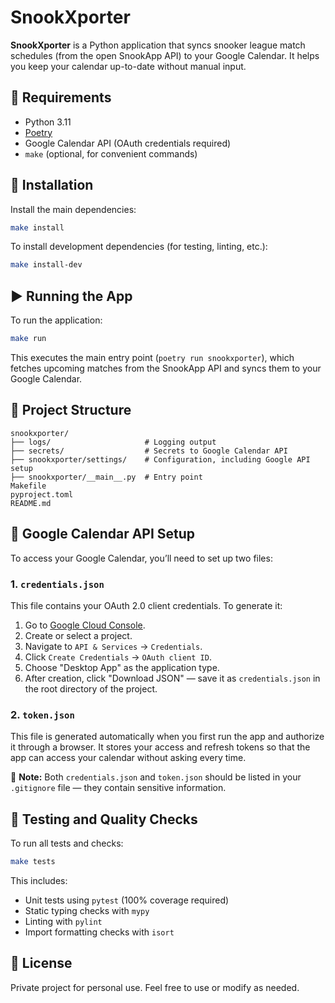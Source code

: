# SnookXporter

**SnookXporter** is a Python application that syncs snooker league match schedules (from the open SnookApp API) to your Google Calendar. It helps you keep your calendar up-to-date without manual input.

## 🔧 Requirements

- Python 3.11
- [Poetry](https://python-poetry.org/)
- Google Calendar API (OAuth credentials required)
- `make` (optional, for convenient commands)

## 🚀 Installation

Install the main dependencies:

```bash
make install
```

To install development dependencies (for testing, linting, etc.):

```bash
make install-dev
```

## ▶️ Running the App

To run the application:

```bash
make run
```

This executes the main entry point (`poetry run snookxporter`), which fetches upcoming matches from 
the SnookApp API and syncs them to your Google Calendar.

## 📁 Project Structure

```
snookxporter/
├── logs/                     # Logging output
├── secrets/                  # Secrets to Google Calendar API
├── snookxporter/settings/    # Configuration, including Google API setup
├── snookxporter/__main__.py  # Entry point
Makefile
pyproject.toml
README.md
```

## 🔐 Google Calendar API Setup

To access your Google Calendar, you’ll need to set up two files:

### 1. `credentials.json`

This file contains your OAuth 2.0 client credentials. To generate it:

1. Go to [Google Cloud Console](https://console.cloud.google.com/).
2. Create or select a project.
3. Navigate to `API & Services` → `Credentials`.
4. Click `Create Credentials` → `OAuth client ID`.
5. Choose "Desktop App" as the application type.
6. After creation, click "Download JSON" — save it as `credentials.json` in the root directory of the project.

### 2. `token.json`

This file is generated automatically when you first run the app and authorize it through a browser. It stores your access and refresh tokens so that the app can access your calendar without asking every time.

📌 **Note:** Both `credentials.json` and `token.json` should be listed in your `.gitignore` file — they contain sensitive information.

## 🧪 Testing and Quality Checks

To run all tests and checks:

```bash
make tests
```

This includes:
- Unit tests using `pytest` (100% coverage required)
- Static typing checks with `mypy`
- Linting with `pylint`
- Import formatting checks with `isort`

## 📄 License

Private project for personal use. Feel free to use or modify as needed.
